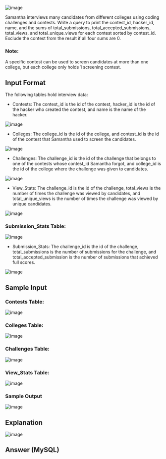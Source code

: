 ![image](https://user-images.githubusercontent.com/23621801/158689010-e9485083-bf4e-4c8e-9d16-545c6d75579f.png)

Samantha interviews many candidates from different colleges using coding challenges and contests. 
Write a query to print the contest_id, hacker_id, name, and the sums of total_submissions, total_accepted_submissions, 
total_views, and total_unique_views for each contest sorted by contest_id. 
Exclude the contest from the result if all four sums are 0.

### Note:
A specific contest can be used to screen candidates at more than one college, but each college only holds 1 screening contest.


## Input Format

The following tables hold interview data:

* Contests: The contest_id is the id of the contest, hacker_id is the id of the hacker who created the contest, and name is the name of the hacker.

![image](https://user-images.githubusercontent.com/23621801/158689404-ca655fc7-d951-4e63-8ccf-1861de15668d.png)

* Colleges: The college_id is the id of the college, and contest_id is the id of the contest that Samantha used to screen the candidates.

![image](https://user-images.githubusercontent.com/23621801/158689480-26edf295-b142-4a51-9280-8d0e24ca48f5.png)


* Challenges: The challenge_id is the id of the challenge that belongs to one of the contests whose contest_id Samantha forgot, 
and college_id is the id of the college where the challenge was given to candidates.

![image](https://user-images.githubusercontent.com/23621801/158689546-11e6c586-211a-4544-b18d-105066c8ad46.png)


* View_Stats: The challenge_id is the id of the challenge, total_views is the number of times the challenge was 
viewed by candidates, and total_unique_views is the number of times the challenge was viewed by unique candidates.

![image](https://user-images.githubusercontent.com/23621801/158689643-4e7ffb92-4422-4bd0-8e00-9feeee0672ee.png)


### Submission_Stats Table:

![image](https://user-images.githubusercontent.com/23621801/158696244-d9f4748b-5756-4da0-90c7-c60bf742ad79.png)

* Submission_Stats: The challenge_id is the id of the challenge, total_submissions is the number of submissions for the challenge, 
and total_accepted_submission is the number of submissions that achieved full scores.

![image](https://user-images.githubusercontent.com/23621801/158690034-8d9a161d-f271-44a8-8a05-54445880eafd.png)


## Sample Input

### Contests Table: 

![image](https://user-images.githubusercontent.com/23621801/158693996-444978f2-c2a6-40f2-b343-9d1a9619a78b.png)

### Colleges Table:

![image](https://user-images.githubusercontent.com/23621801/158695232-af0bd6e1-b938-4e1b-a6a1-84b37314e129.png)

### Challenges Table:

![image](https://user-images.githubusercontent.com/23621801/158695392-16087659-142a-426a-ab06-ac1ca4ed0cff.png)

### View_Stats Table:

![image](https://user-images.githubusercontent.com/23621801/158695465-71cd9d74-623e-49cf-8d88-3c8fcce1d3dd.png)

### Sample Output

![image](https://user-images.githubusercontent.com/23621801/158696462-4ec283d3-aaab-4be4-9fae-a30ee5d5fb67.png)


## Explanation

![image](https://user-images.githubusercontent.com/23621801/158696665-3ca56c31-123a-47cd-9e9f-631f6d5b33c2.png)


## Answer (MySQL)

```sql

```







